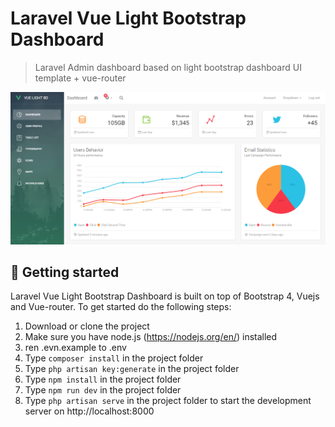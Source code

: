 # Laravel Vue Light Bootstrap Dashboard 

> Laravel Admin dashboard based on light bootstrap dashboard UI template + vue-router

![](public/static/Dashboard.PNG)
## :rocket: Getting started

Laravel Vue Light Bootstrap Dashboard is built on top of Bootstrap 4, Vuejs and Vue-router. To get started do the following steps:
1. Download or clone  the project
2. Make sure you have node.js (https://nodejs.org/en/) installed
3. ren .evn.example to .env 
4. Type `composer install` in the project folder 
5. Type `php artisan key:generate` in the project folder
6. Type `npm install` in the project folder 
7. Type `npm run dev` in the project folder 
8. Type `php artisan serve` in the project folder to start the development server on http://localhost:8000


